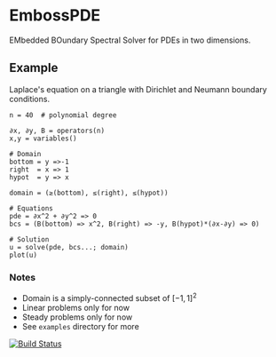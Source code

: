 # EmbossPDE

EMbedded BOundary Spectral Solver for PDEs in two dimensions.

## Example
Laplace's equation on a triangle with Dirichlet and Neumann boundary conditions.
```
n = 40  # polynomial degree

∂x, ∂y, B = operators(n)
x,y = variables()

# Domain
bottom = y =>-1
right  = x => 1
hypot  = y => x

domain = (≥(bottom), ≤(right), ≤(hypot))

# Equations
pde = ∂x^2 + ∂y^2 => 0
bcs = (B(bottom) => x^2, B(right) => -y, B(hypot)*(∂x-∂y) => 0)

# Solution
u = solve(pde, bcs...; domain)
plot(u)
```

### Notes
* Domain is a simply-connected subset of $[-1,1]^2$
* Linear problems only for now
* Steady problems only for now
* See `examples` directory for more

[![Build Status](https://github.com/moroneyt/EmbossPDE.jl/actions/workflows/CI.yml/badge.svg?branch=main)](https://github.com/moroneyt/EmbossPDE.jl/actions/workflows/CI.yml?query=branch%3Amain)

